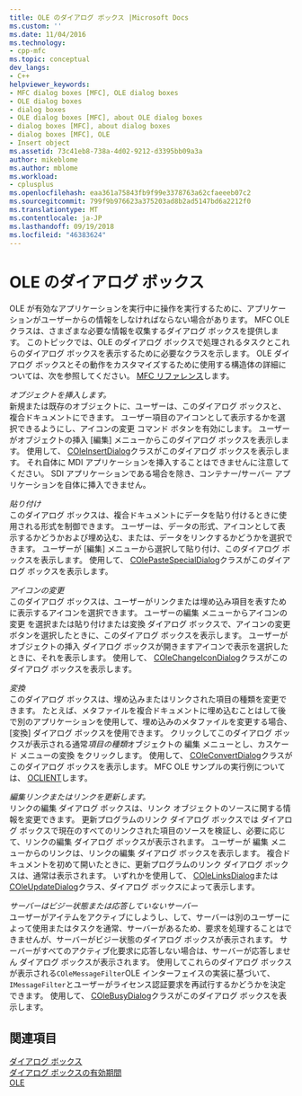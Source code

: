 ```yaml
---
title: OLE のダイアログ ボックス |Microsoft Docs
ms.custom: ''
ms.date: 11/04/2016
ms.technology:
- cpp-mfc
ms.topic: conceptual
dev_langs:
- C++
helpviewer_keywords:
- MFC dialog boxes [MFC], OLE dialog boxes
- OLE dialog boxes
- dialog boxes
- OLE dialog boxes [MFC], about OLE dialog boxes
- dialog boxes [MFC], about dialog boxes
- dialog boxes [MFC], OLE
- Insert object
ms.assetid: 73c41eb8-738a-4d02-9212-d3395bb09a3a
author: mikeblome
ms.author: mblome
ms.workload:
- cplusplus
ms.openlocfilehash: eaa361a75843fb9f99e3378763a62cfaeeeb07c2
ms.sourcegitcommit: 799f9b976623a375203ad8b2ad5147bd6a2212f0
ms.translationtype: MT
ms.contentlocale: ja-JP
ms.lasthandoff: 09/19/2018
ms.locfileid: "46383624"
---
```

# <a name="dialog-boxes-in-ole"></a>OLE のダイアログ ボックス

OLE が有効なアプリケーションを実行中に操作を実行するために、アプリケーションがユーザーからの情報をしなければならない場合があります。 MFC OLE クラスは、さまざまな必要な情報を収集するダイアログ ボックスを提供します。 このトピックでは、OLE のダイアログ ボックスで処理されるタスクとこれらのダイアログ ボックスを表示するために必要なクラスを示します。 OLE ダイアログ ボックスとその動作をカスタマイズするために使用する構造体の詳細については、次を参照してください。 [MFC リファレンス](../mfc/mfc-desktop-applications.md)します。

*オブジェクトを挿入します。*<br/>
新規または既存のオブジェクトに、ユーザーは、このダイアログ ボックスと、複合ドキュメントにできます。 ユーザー項目のアイコンとして表示するかを選択できるようにし、アイコンの変更 コマンド ボタンを有効にします。 ユーザーがオブジェクトの挿入 [編集] メニューからこのダイアログ ボックスを表示します。 使用して、 [COleInsertDialog](../mfc/reference/coleinsertdialog-class.md)クラスがこのダイアログ ボックスを表示します。 それ自体に MDI アプリケーションを挿入することはできませんに注意してください。 SDI アプリケーションである場合を除き、コンテナー/サーバー アプリケーションを自体に挿入できません。

*貼り付け*<br/>
このダイアログ ボックスは、複合ドキュメントにデータを貼り付けるときに使用される形式を制御できます。 ユーザーは、データの形式、アイコンとして表示するかどうかおよび埋め込む、または、データをリンクするかどうかを選択できます。 ユーザーが [編集] メニューから選択して貼り付け、このダイアログ ボックスを表示します。 使用して、 [COlePasteSpecialDialog](../mfc/reference/colepastespecialdialog-class.md)クラスがこのダイアログ ボックスを表示します。

*アイコンの変更*<br/>
このダイアログ ボックスは、ユーザーがリンクまたは埋め込み項目を表すために表示するアイコンを選択できます。 ユーザーの編集 メニューからアイコンの変更 を選択または貼り付けまたは変換 ダイアログ ボックスで、アイコンの変更 ボタンを選択したときに、このダイアログ ボックスを表示します。 ユーザーがオブジェクトの挿入 ダイアログ ボックスが開きますアイコンで表示を選択したときに、それを表示します。 使用して、 [COleChangeIconDialog](../mfc/reference/colechangeicondialog-class.md)クラスがこのダイアログ ボックスを表示します。

*変換*<br/>
このダイアログ ボックスは、埋め込みまたはリンクされた項目の種類を変更できます。 たとえば、メタファイルを複合ドキュメントに埋め込むことはして後で別のアプリケーションを使用して、埋め込みのメタファイルを変更する場合、[変換] ダイアログ ボックスを使用できます。 クリックしてこのダイアログ ボックスが表示される通常*項目の種類*オブジェクトの 編集 メニューとし、カスケード メニューの変換 をクリックします。 使用して、 [COleConvertDialog](../mfc/reference/coleconvertdialog-class.md)クラスがこのダイアログ ボックスを表示します。 MFC OLE サンプルの実行例については、 [OCLIENT](../visual-cpp-samples.md)します。

*編集リンクまたはリンクを更新します。*<br/>
リンクの編集 ダイアログ ボックスは、リンク オブジェクトのソースに関する情報を変更できます。 更新プログラムのリンク ダイアログ ボックスでは ダイアログ ボックスで現在のすべてのリンクされた項目のソースを検証し、必要に応じて、リンクの編集 ダイアログ ボックスが表示されます。 ユーザーが 編集 メニューからのリンクは、リンクの編集 ダイアログ ボックスを表示します。 複合ドキュメントを初めて開いたときに、更新プログラムのリンク ダイアログ ボックスは、通常は表示されます。 いずれかを使用して、 [COleLinksDialog](../mfc/reference/colelinksdialog-class.md)または[COleUpdateDialog](../mfc/reference/coleupdatedialog-class.md)クラス、ダイアログ ボックスによって表示します。

*サーバーはビジー状態または応答していないサーバー*<br/>
ユーザーがアイテムをアクティブにしようし、して、サーバーは別のユーザーによって使用またはタスクを通常、サーバーがあるため、要求を処理することはできませんが、サーバーがビジー状態のダイアログ ボックスが表示されます。 サーバーがすべてのアクティブ化要求に応答しない場合は、サーバーが応答しません ダイアログ ボックスが表示されます。 使用してこれらのダイアログ ボックスが表示される`COleMessageFilter`OLE インターフェイスの実装に基づいて、`IMessageFilter`とユーザーがライセンス認証要求を再試行するかどうかを決定できます。 使用して、 [COleBusyDialog](../mfc/reference/colebusydialog-class.md)クラスがこのダイアログ ボックスを表示します。

## <a name="see-also"></a>関連項目

[ダイアログ ボックス](../mfc/dialog-boxes.md)<br/>
[ダイアログ ボックスの有効期間](../mfc/life-cycle-of-a-dialog-box.md)<br/>
[OLE](../mfc/ole-in-mfc.md)


